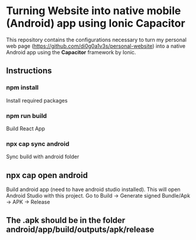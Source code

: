 # Turning Website into native mobile (Android) app using Ionic Capacitor

This repository contains the configurations necessary to turn my personal web page (https://github.com/di0g0a1v3s/personal-website) into a native Android app using the <b>Capacitor</b> framework by Ionic.

## Instructions

### npm install

Install required packages

### npm run build

Build React App

### npx cap sync android

Sync build with android folder

## npx cap open android

Build android app (need to have android studio installed).
This will open Android Studio with this project. Go to Build -> Generate signed Bundle/Apk -> APK -> Release

## The .apk should be in the folder android/app/build/outputs/apk/release
